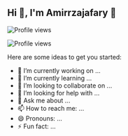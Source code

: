 ## Hi 👋, I'm Amirrzajafary :wine_glass:


![Profile views](https://komarev.com/ghpvc/?username=Amirrzajafary&label=Profile%20views&color=brightgreen&style=for-the-badge)



![Profile views](https://komarev.com/ghpvc/?username=Amirrzajafary&label=Profile%20views&color=0e75b6&style=flat)


Here are some ideas to get you started:

- 🔭 I’m currently working on ...
- 🌱 I’m currently learning ...
- 👯 I’m looking to collaborate on ...
- 🤔 I’m looking for help with ...
- 💬 Ask me about ...
- 📫 How to reach me: ...
- 😄 Pronouns: ...
- ⚡ Fun fact: ...    

